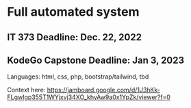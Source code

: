 # Full automated system

## IT 373 Deadline: Dec. 22, 2022
## KodeGo Capstone Deadline: Jan 3, 2023

Languages: html, css, php, bootstrap/tailwind, tbd

Context here:
https://jamboard.google.com/d/1J3hKk-FLgwIgp355T1WYjxvj34XO_khyAw9a0x1YpZk/viewer?f=0
